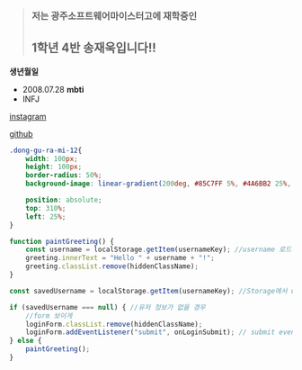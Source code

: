 
>   ### 저는 광주소프트웨어마이스터고에 재학중인
>   ## 1학년 4반 **송재욱**입니다!!

__생년월일__
 - 2008.07.28
__mbti__
 - INFJ

[instagram](https://www.instagram.com/haensol_/)

[github](https://github.com/976520)

```css
.dong-gu-ra-mi-12{
    width: 100px;
    height: 100px;
    border-radius: 50%;
    background-image: linear-gradient(200deg, #85C7FF 5%, #4A6BB2 25%, #1F2E48 90%);

    position: absolute;
    top: 310%;
    left: 25%;
}
```
```javascript
function paintGreeting() {
    const username = localStorage.getItem(usernameKey); //username 로드하기
    greeting.innerText = "Hello " + username + "!";
    greeting.classList.remove(hiddenClassName);
}

const savedUsername = localStorage.getItem(usernameKey); //Storage에서 username을 load

if (savedUsername === null) { //유저 정보가 없을 경우
    //form 보이게 
    loginForm.classList.remove(hiddenClassName);
    loginForm.addEventListener("submit", onLoginSubmit); // submit event 발생시 onLoginSubmit 호출
} else {
    paintGreeting();
}
```
